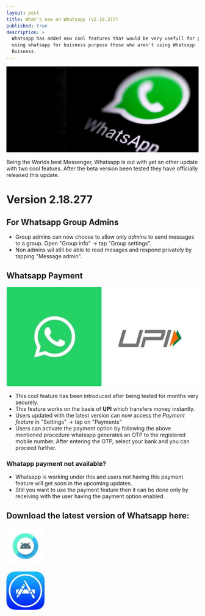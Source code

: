 ```yaml
---
layout: post
title: What's new on Whatsapp (v2.18.277)
published: true
description: >
  Whatsapp has added new cool features that would be very usefull for people
  using whatsapp for buisness purpose those who aren't using Whatsapp
  Buisness.
---
```


![Whatsapp](/assets/img/blog/whatsapp.jpg)

  Being the Worlds best Messenger, Whatsapp is out with yet an other update with two cool featues. After the beta version been tested they have officially released this update.

# Version 2.18.277

## For Whatsapp Group Admins

   * Group admins can now choose to allow only *admins* to send messages to a group. Open "Group info" -> tap "Group settings".
   * Non admins wil still be able to read mesages and respond privately by tapping "Message admin".

## Whatsapp Payment

 ![Whatsapp](/assets/img/blog/whatsappupi.JPG)

   * This cool feature has been introduced after being tested for months very securely.
   * This feature works on the basis of **UPI** which transfers money instantly.
   * Users updated with the latest version can now access the *Payment feature* in "Settings" -> tap on "Payments"
   * Users can activate the payment option by following the above mentioned procedure whatsapp generates an OTP to the registered mobile number. After entering the OTP, select your bank and you can proceed further.

### Whatapp payment not available?

   * Whatsapp is working under this and users not having this payment feature will get soon in the upcoming updates.
   * Still you want to use the payment feature then it can be done only by receiving with the user having the payment option enabled.

## Download the latest version of Whatsapp here:

 <a href="https://play.google.com/store/apps/details?id=com.whatsapp&hl=en_IN"> ![Android](/assets/img/blog/and.jpg)</a>

 <a href="https://itunes.apple.com/us/app/whatsapp-messenger/id310633997?mt=8"> ![Android](/assets/img/blog/ios.jpg)</a>
